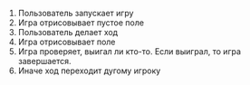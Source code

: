 1. Пользователь запускает игру 
2. Игра отрисовывает пустое поле 
3. Пользователь делает ход 
4. Игра отрисовывает поле 
5. Игра проверяет, выигал ли кто-то. Если выиграл, то игра завершается. 
6. Иначе ход переходит дугому игроку